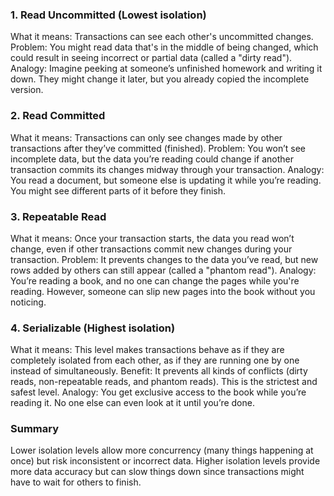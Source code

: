 
### 1. Read Uncommitted (Lowest isolation)
What it means: Transactions can see each other's uncommitted changes.
Problem: You might read data that's in the middle of being changed, which could result in seeing incorrect or partial data (called a "dirty read").
Analogy: Imagine peeking at someone’s unfinished homework and writing it down. They might change it later, but you already copied the incomplete version.

### 2. Read Committed
What it means: Transactions can only see changes made by other transactions after they’ve committed (finished).
Problem: You won’t see incomplete data, but the data you’re reading could change if another transaction commits its changes midway through your transaction.
Analogy: You read a document, but someone else is updating it while you’re reading. You might see different parts of it before they finish.

### 3. Repeatable Read
What it means: Once your transaction starts, the data you read won’t change, even if other transactions commit new changes during your transaction.
Problem: It prevents changes to the data you’ve read, but new rows added by others can still appear (called a "phantom read").
Analogy: You’re reading a book, and no one can change the pages while you're reading. However, someone can slip new pages into the book without you noticing.

### 4. Serializable (Highest isolation)
What it means: This level makes transactions behave as if they are completely isolated from each other, as if they are running one by one instead of simultaneously.
Benefit: It prevents all kinds of conflicts (dirty reads, non-repeatable reads, and phantom reads). This is the strictest and safest level.
Analogy: You get exclusive access to the book while you’re reading it. No one else can even look at it until you’re done.


### Summary
Lower isolation levels allow more concurrency (many things happening at once) but risk inconsistent or incorrect data.
Higher isolation levels provide more data accuracy but can slow things down since transactions might have to wait for others to finish.